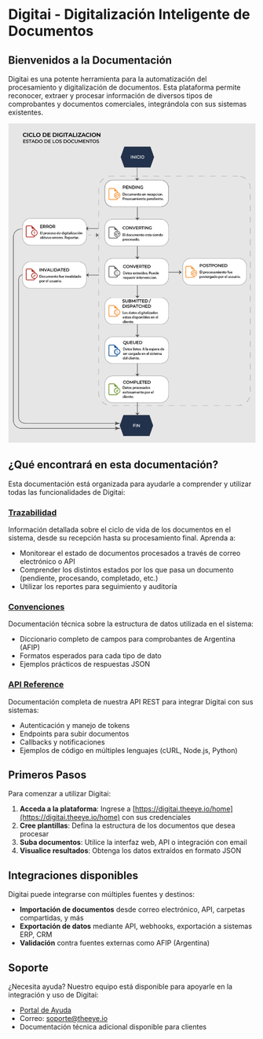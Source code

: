 # Digitai - Digitalización Inteligente de Documentos

## Bienvenidos a la Documentación

Digitai es una potente herramienta para la automatización del procesamiento y digitalización de documentos. Esta plataforma permite reconocer, extraer y procesar información de diversos tipos de comprobantes y documentos comerciales, integrándola con sus sistemas existentes.

![Diagrama de flujo de documentos](./public/images/image102.png)

## ¿Qué encontrará en esta documentación?

Esta documentación está organizada para ayudarle a comprender y utilizar todas las funcionalidades de Digitai:

### [Trazabilidad](/trazabilidad)

Información detallada sobre el ciclo de vida de los documentos en el sistema, desde su recepción hasta su procesamiento final. Aprenda a:

- Monitorear el estado de documentos procesados a través de correo electrónico o API
- Comprender los distintos estados por los que pasa un documento (pendiente, procesando, completado, etc.)
- Utilizar los reportes para seguimiento y auditoría

### [Convenciones](/convenciones/)

Documentación técnica sobre la estructura de datos utilizada en el sistema:

- Diccionario completo de campos para comprobantes de Argentina (AFIP)
- Formatos esperados para cada tipo de dato
- Ejemplos prácticos de respuestas JSON

### [API Reference](/api/)

Documentación completa de nuestra API REST para integrar Digitai con sus sistemas:

- Autenticación y manejo de tokens
- Endpoints para subir documentos
- Callbacks y notificaciones
- Ejemplos de código en múltiples lenguajes (cURL, Node.js, Python)

## Primeros Pasos

Para comenzar a utilizar Digitai:

1. **Acceda a la plataforma**: Ingrese a [https://digitai.theeye.io/home](https://digitai.theeye.io/home) con sus credenciales
2. **Cree plantillas**: Defina la estructura de los documentos que desea procesar
3. **Suba documentos**: Utilice la interfaz web, API o integración con email
4. **Visualice resultados**: Obtenga los datos extraídos en formato JSON

## Integraciones disponibles

Digitai puede integrarse con múltiples fuentes y destinos:

- **Importación de documentos** desde correo electrónico, API, carpetas compartidas, y más
- **Exportación de datos** mediante API, webhooks, exportación a sistemas ERP, CRM
- **Validación** contra fuentes externas como AFIP (Argentina)

## Soporte

¿Necesita ayuda? Nuestro equipo está disponible para apoyarle en la integración y uso de Digitai:

- [Portal de Ayuda](https://ayuda.theeye.io)
- Correo: soporte@theeye.io
- Documentación técnica adicional disponible para clientes

<style>
.custom-button {
  display: inline-block;
  font-weight: 600;
  font-size: 0.9rem;
  line-height: 1.4;
  border-radius: 4px;
  padding: 0.75em 1.5em;
  border: 1px solid transparent;
  background-color: #3b5eca;
  color: white !important;
  transition: background-color 0.25s;
  text-decoration: none !important;
}

.custom-button:hover {
  background-color: #2c498f;
  color: white !important;
  text-decoration: none !important;
}

/* Override any link styles from VitePress theme */
a.custom-button {
  color: white !important;
  text-decoration: none !important;
}

a.custom-button:hover, 
a.custom-button:focus, 
a.custom-button:active {
  color: white !important;
  text-decoration: none !important;
}
</style> 